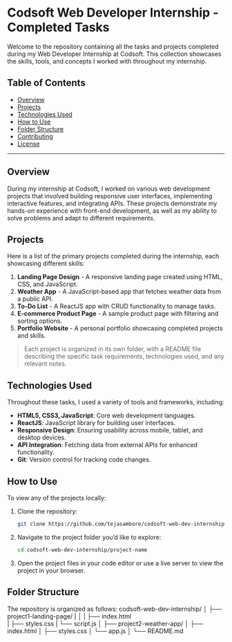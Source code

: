 # Codsoft Web Developer Internship - Completed Tasks

Welcome to the repository containing all the tasks and projects completed during my Web Developer Internship at Codsoft. 
This collection showcases the skills, tools, and concepts I worked with throughout my internship.

## Table of Contents
- [Overview](#overview)
- [Projects](#projects)
- [Technologies Used](#technologies-used)
- [How to Use](#how-to-use)
- [Folder Structure](#folder-structure)
- [Contributing](#contributing)
- [License](#license)

---

## Overview
During my internship at Codsoft, I worked on various web development projects that involved building responsive user interfaces, 
implementing interactive features, and integrating APIs. These projects demonstrate my hands-on experience with front-end development, 
as well as my ability to solve problems and adapt to different requirements.

## Projects
Here is a list of the primary projects completed during the internship, each showcasing different skills:

1. **Landing Page Design** - A responsive landing page created using HTML, CSS, and JavaScript.
2. **Weather App** - A JavaScript-based app that fetches weather data from a public API.
3. **To-Do List** - A ReactJS app with CRUD functionality to manage tasks.
4. **E-commerce Product Page** - A sample product page with filtering and sorting options.
5. **Portfolio Website** - A personal portfolio showcasing completed projects and skills.

> Each project is organized in its own folder, with a README file describing the specific task requirements,
> technologies used, and any relevant notes.

## Technologies Used
Throughout these tasks, I used a variety of tools and frameworks, including:
- **HTML5, CSS3, JavaScript**: Core web development languages.
- **ReactJS**: JavaScript library for building user interfaces.
- **Responsive Design**: Ensuring usability across mobile, tablet, and desktop devices.
- **API Integration**: Fetching data from external APIs for enhanced functionality.
- **Git**: Version control for tracking code changes.

## How to Use
To view any of the projects locally:

1. Clone the repository:
    ```bash
    git clone https://github.com/tejasambore/codsoft-web-dev-internship.git
    ```
2. Navigate to the project folder you’d like to explore:
    ```bash
    cd codsoft-web-dev-internship/project-name
    ```
3. Open the project files in your code editor or use a live server to view the project in your browser.

## Folder Structure
The repository is organized as follows:
codsoft-web-dev-internship/ 
│ 
├── project1-landing-page/ 
|   │ 
|   ├── index.html  
|   ├── styles.css 
|   └── script.js 
│ 
├── project2-weather-app/ 
│   ├── index.html 
│   ├── styles.css 
│   └── app.js 
│ 
└── README.md

